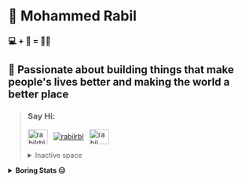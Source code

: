 # 🧑 Mohammed Rabil  
### 💻 + 💖 = 👨‍💻
## 🍥 Passionate about building things that make people's lives better and making the world a better place

>    ### Say Hi:
>    <p align="left">
>    <a href="https://linkedin.com/in/rabilrbl" target="_blank"><img align="center" src="https://raw.githubusercontent.com/rahuldkjain/github-profile-readme-generator/master/src/images/icons/Social/linked-in-alt.svg" alt="rabilrbl" height="30" width="40" /></a>&nbsp;&nbsp;
>    <a href="https://telegram.me/rabilrbl" target="_blank"><img align="center" src="https://cdn-icons-png.flaticon.com/32/2111/2111644.png" alt="rabilrbl" /></a>&nbsp;&nbsp;
>   <a href="https://www.hackerrank.com/rabil" target="_blank"><img align="center" src="https://raw.githubusercontent.com/rahuldkjain/github-profile-readme-generator/master/src/images/icons/Social/hackerrank.svg" alt="rabil" height="30" width="40" /></a>
>  <details>
>  <summary>Inactive space</summary>
>  <a href="https://instagram.com/rabilrbl" target="_blank"><img align="center" src="https://raw.githubusercontent.com/rahuldkjain/github-profile-readme-generator/master/src/images/icons/Social/instagram.svg" alt="rabilrbl" height="30" width="40" /></a>&nbsp;&nbsp;
>   <a href="https://twitter.com/rabilrbl" target="_blank"><img align="center" src="https://raw.githubusercontent.com/rahuldkjain/github-profile-readme-generator/master/src/images/icons/Social/twitter.svg" alt="rabilrbl" height="30" width="40" /></a>&nbsp;&nbsp;
>   </details>
>  </p>
  <details>
<summary><b>Boring Stats 😑</b></summary>
<p align="center">
  
 <img src="https://github-readme-stats.vercel.app/api?username=rabilrbl&show_icons=true&locale=en&count_private=true&theme=radical" alt="rabilrbl" />
 &nbsp;
  <img src="https://github-readme-streak-stats.herokuapp.com/?user=rabilrbl&count_private=true&theme=radical" alt="rabilrbl" />
  <img align="center" src="https://activity-graph.herokuapp.com/graph?username=rabilrbl&bg_color=0D1117&color=5BCDEC&line=5BCDEC&point=FFFFFF&hide_border=true" alt="Rabil's Github Graph" />
</p>
 </details>
